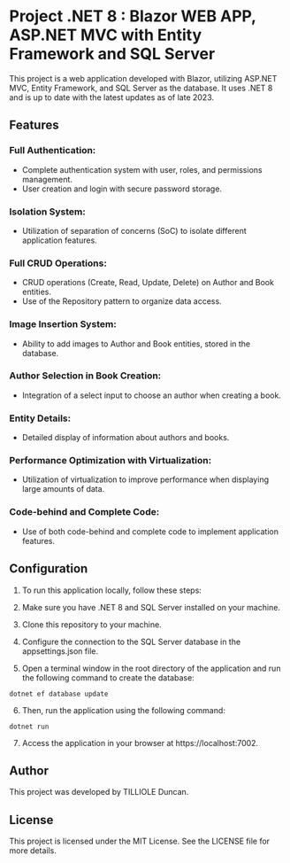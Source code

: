 # Project .NET 8 : Blazor WEB APP, ASP.NET MVC with Entity Framework and SQL Server
This project is a web application developed with Blazor, utilizing ASP.NET MVC, Entity Framework, and SQL Server as the database. It uses .NET 8 and is up to date with the latest updates as of late 2023.

## Features

### Full Authentication:

* Complete authentication system with user, roles, and permissions management.
* User creation and login with secure password storage.


### Isolation System:

* Utilization of separation of concerns (SoC) to isolate different application features.

  
### Full CRUD Operations:

* CRUD operations (Create, Read, Update, Delete) on Author and Book entities.
* Use of the Repository pattern to organize data access.


### Image Insertion System:

* Ability to add images to Author and Book entities, stored in the database.


### Author Selection in Book Creation:

* Integration of a select input to choose an author when creating a book.

  
### Entity Details:

* Detailed display of information about authors and books.


### Performance Optimization with Virtualization:

* Utilization of virtualization to improve performance when displaying large amounts of data.


### Code-behind and Complete Code:

* Use of both code-behind and complete code to implement application features.


## Configuration
1. To run this application locally, follow these steps:

2. Make sure you have .NET 8 and SQL Server installed on your machine.

3. Clone this repository to your machine.

4. Configure the connection to the SQL Server database in the appsettings.json file.

5. Open a terminal window in the root directory of the application and run the following command to create the database:

`dotnet ef database update`

6. Then, run the application using the following command:

`dotnet run`

7. Access the application in your browser at https://localhost:7002.

## Author
This project was developed by TILLIOLE Duncan.

## License
This project is licensed under the MIT License. See the LICENSE file for more details.
